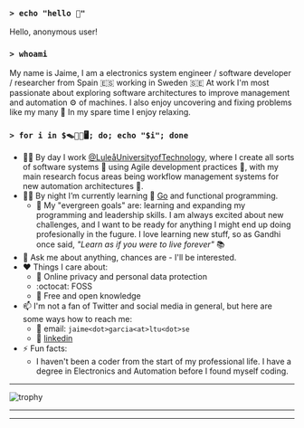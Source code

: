 ### `> echo "hello 👋"`

Hello, anonymous user!

### `> whoami`

My name is Jaime, I am a electronics system engineer / software developer / researcher from Spain 🇪🇸 working in Sweden 🇸🇪
At work I'm most passionate about exploring software architectures to improve management and automation ⚙️ of machines. I also enjoy uncovering and fixing problems like my many 🐞
In my spare time I enjoy relaxing.

### `> for i in $​🪤​🐁​🧪​🖥; do; echo "$i"; done`

- 🦸‍♂️ By day I work [@LuleåUniversityofTechnology](https://www.ltu.se/?l=en), where I create all sorts of software systems 🤖 using Agile development practices 🔨, with my main research focus areas being workflow management systems for new automation architectures 🧪.
- 🦹‍♂️ By night I’m currently learning 🌱 [Go](https://go.dev/) and functional programming.
  - 🌲 My "evergreen goals" are: learning and expanding my programming and leadership skills. I am always excited about new challenges, and I want to be ready for anything I might end up doing profesionally in the fugure. I love learning new stuff, so as Gandhi once said, *"Learn as if you were to live forever"* 📚
- 💬 Ask me about anything, chances are - I'll be interested.
- ❤️  Things I care about:
  - 🔏 Online privacy and personal data protection
  - :octocat: FOSS
  - 📖 Free and open knowledge
- 📫 I'm not a fan of Twitter and social media in general, but here are some ways how to reach me:
    - 📨 email: `jaime<dot>garcia<at>ltu<dot>se`
    - 🔗 [linkedin](https://www.linkedin.com/in/jaime-garcia-represa/)
- ⚡ Fun facts:
    - I haven't been a coder from the start of my professional life. I have a degree in Electronics and Automation before I found myself coding.


---

![trophy](https://github-profile-trophy.vercel.app/?username=jaivgar&theme=nord&no-bg=true)

---


---

<!-- This came by default in the README template:

**jaivgar/jaivgar** is a ✨ _special_ ✨ repository because its `README.md` (this file) appears on your GitHub profile.

Here are some ideas to get you started:

- 🔭 I’m currently working on ...
- 🌱 I’m currently learning ...
- 👯 I’m looking to collaborate on ...
- 🤔 I’m looking for help with ...
- 💬 Ask me about ...
- 📫 How to reach me: ...
- 😄 Pronouns: ...
- ⚡ Fun fact: ...
-->

<!-- Useful links:
- emojipedia:  https://emojipedia.org/
- emojis wiki: https://emojis.wiki/
- emojidb:     https://emojidb.org/
-->
